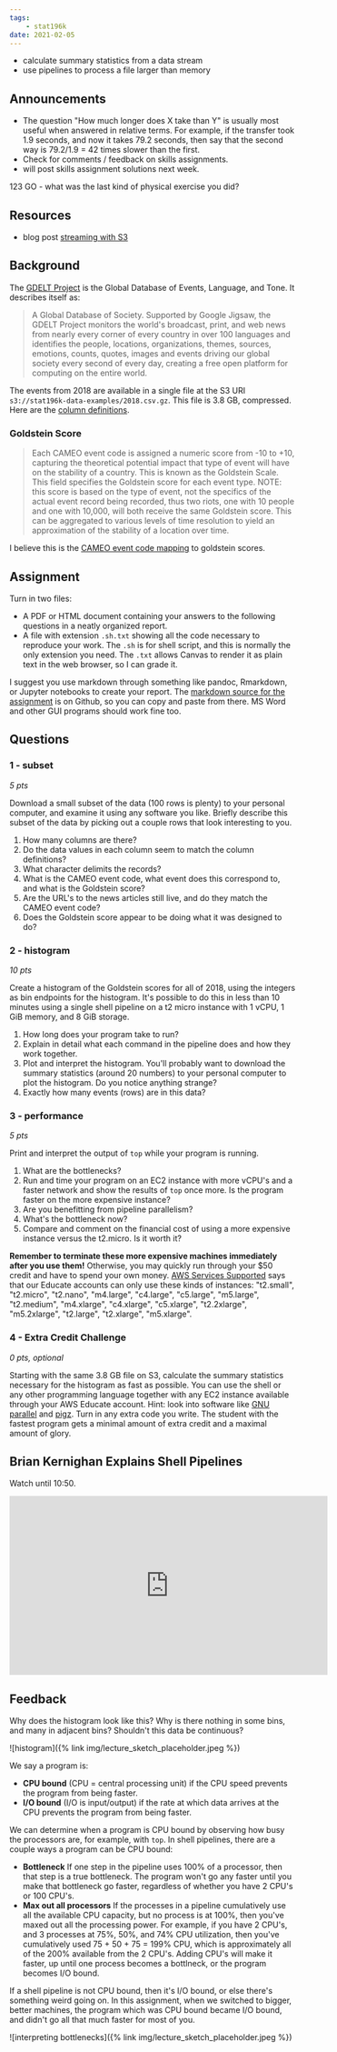 ```yaml
---
tags:
    - stat196k
date: 2021-02-05
---
```


- calculate summary statistics from a data stream
- use pipelines to process a file larger than memory


## Announcements

- The question "How much longer does X take than Y" is usually most useful when answered in relative terms.
    For example, if the transfer took 1.9 seconds, and now it takes 79.2 seconds, then say that the second way is 79.2/1.9 = 42 times slower than the first.
- Check for comments / feedback on skills assignments.
- will post skills assignment solutions next week.

123 GO - what was the last kind of physical exercise you did?

## Resources

- blog post [streaming with S3](https://loige.co/aws-command-line-s3-content-from-stdin-or-to-stdout/)


## Background

The [GDELT Project](https://www.gdeltproject.org/) is the Global Database of Events, Language, and Tone.
It describes itself as:

> A Global Database of Society.
> Supported by Google Jigsaw, the GDELT Project monitors the world's broadcast, print, and web news from nearly every corner of every country in over 100 languages and identifies the people, locations, organizations, themes, sources, emotions, counts, quotes, images and events driving our global society every second of every day, creating a free open platform for computing on the entire world.

The events from 2018 are available in a single file at the S3 URI `s3://stat196k-data-examples/2018.csv.gz`.
This file is 3.8 GB, compressed.
Here are the [column definitions](https://stat196k-data-examples.s3.amazonaws.com/GDELT_2.0_Events_Column_Labels_Header_Row_Sep2016.csv).


### Goldstein Score

> Each CAMEO event code is assigned a numeric score from -10 to +10, capturing the theoretical potential impact that type of event will have on the stability of a country.
> This is known as the Goldstein Scale.
> This field specifies the Goldstein score for each event type.
> NOTE: this score is based on the type of event, not the specifics of the actual event record being recorded‚ thus two riots, one with 10 people and one with 10,000, will both receive the same Goldstein score.
> This can be aggregated to various levels of time resolution to yield an approximation of the stability of a location over time.

I believe this is the [CAMEO event code mapping](http://eventdata.parusanalytics.com/cameo.dir/CAMEO.SCALE.txt) to goldstein scores.


## Assignment

Turn in two files:

- A PDF or HTML document containing your answers to the following questions in a neatly organized report.
- A file with extension `.sh.txt` showing all the code necessary to reproduce your work.
    The `.sh` is for shell script, and this is normally the only extension you need.
    The `.txt` allows Canvas to render it as plain text in the web browser, so I can grade it.

I suggest you use markdown through something like pandoc, Rmarkdown, or Jupyter notebooks to create your report.
The [markdown source for the assignment](https://raw.githubusercontent.com/clarkfitzg/csus_website/master/_posts/2021-02-05-homework-streaming-large-text-file.md) is on Github, so you can copy and paste from there.
MS Word and other GUI programs should work fine too.


## Questions

### 1 - subset

_5 pts_

Download a small subset of the data (100 rows is plenty) to your personal computer, and examine it using any software you like.
Briefly describe this subset of the data by picking out a couple rows that look interesting to you.

1. How many columns are there?
1. Do the data values in each column seem to match the column definitions?
1. What character delimits the records?
1. What is the CAMEO event code, what event does this correspond to, and what is the Goldstein score?
1. Are the URL's to the news articles still live, and do they match the CAMEO event code?
1. Does the Goldstein score appear to be doing what it was designed to do?


### 2 - histogram

_10 pts_

Create a histogram of the Goldstein scores for all of 2018, using the integers as bin endpoints for the histogram.
It's possible to do this in less than 10 minutes using a single shell pipeline on a t2 micro instance with 1 vCPU, 1 GiB memory, and 8 GiB storage.

1. How long does your program take to run?
1. Explain in detail what each command in the pipeline does and how they work together.
1. Plot and interpret the histogram.
    You'll probably want to download the summary statistics (around 20 numbers) to your personal computer to plot the histogram.
    Do you notice anything strange?
1. Exactly how many events (rows) are in this data?


### 3 - performance

_5 pts_

Print and interpret the output of `top` while your program is running.

1. What are the bottlenecks?
1. Run and time your program on an EC2 instance with more vCPU's and a faster network and show the results of `top` once more.
    Is the program faster on the more expensive instance?
1. Are you benefitting from pipeline parallelism?
1. What's the bottleneck now?
1. Compare and comment on the financial cost of using a more expensive instance versus the t2.micro.
    Is it worth it?

__Remember to terminate these more expensive machines immediately after you use them!__
Otherwise, you may quickly run through your $50 credit and have to spend your own money.
[AWS Services Supported](https://s3.amazonaws.com/awseducate-starter-account-services/AWS_Educate_Starter_Accounts_and_AWS_Services.pdf) says that our Educate accounts can only use these kinds of instances: "t2.small", "t2.micro", "t2.nano", "m4.large", "c4.large", "c5.large", "m5.large", "t2.medium", "m4.xlarge", "c4.xlarge", "c5.xlarge", "t2.2xlarge", "m5.2xlarge", "t2.large", "t2.xlarge", "m5.xlarge".

### 4 - Extra Credit Challenge

_0 pts, optional_

Starting with the same 3.8 GB file on S3, calculate the summary statistics necessary for the histogram as fast as possible.
You can use the shell or any other programming language together with any EC2 instance available through your AWS Educate account.
Hint: look into software like [GNU parallel](https://www.gnu.org/software/parallel/) and [pigz](http://zlib.net/pigz/).
Turn in any extra code you write.
The student with the fastest program gets a minimal amount of extra credit and a maximal amount of glory.


## Brian Kernighan Explains Shell Pipelines

Watch until 10:50.

<iframe width="560" height="315" src="https://www.youtube.com/embed/tc4ROCJYbm0?start=331" frameborder="0" allow="accelerometer; autoplay; clipboard-write; encrypted-media; gyroscope; picture-in-picture" allowfullscreen></iframe>


## Feedback

Why does the histogram look like this?
Why is there nothing in some bins, and many in adjacent bins?
Shouldn't this data be continuous?

![histogram]({% link img/lecture_sketch_placeholder.jpeg %})

We say a program is:

-  __CPU bound__ (CPU = central processing unit) if the CPU speed prevents the program from being faster.
-  __I/O bound__ (I/O is input/output) if the rate at which data arrives at the CPU prevents the program from being faster.

We can determine when a program is CPU bound by observing how busy the processors are, for example, with `top`.
In shell pipelines, there are a couple ways a program can be CPU bound:

- __Bottleneck__ If one step in the pipeline uses 100% of a processor, then that step is a true bottleneck.
    The program won't go any faster until you make that bottleneck go faster, regardless of whether you have 2 CPU's or 100 CPU's.
- __Max out all processors__ If the processes in a pipeline cumulatively use all the available CPU capacity, but no process is at 100%, then you've maxed out all the processing power.
    For example, if you have 2 CPU's, and 3 processes at 75%, 50%, and 74% CPU utilization, then you've cumulatively used 75 + 50 + 75 = 199% CPU, which is approximately all of the 200% available from the 2 CPU's.
    Adding CPU's will make it faster, up until one process becomes a bottlneck, or the program becomes I/O bound.

If a shell pipeline is not CPU bound, then it's I/O bound, or else there's something weird going on.
In this assignment, when we switched to bigger, better machines, the program which was CPU bound became I/O bound, and didn't go all that much faster for most of you.

![interpreting bottlenecks]({% link img/lecture_sketch_placeholder.jpeg %})

